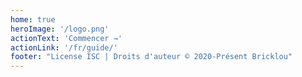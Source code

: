 ```yaml
---
home: true
heroImage: '/logo.png'
actionText: 'Commencer →'
actionLink: '/fr/guide/'
footer: "License ISC | Droits d'auteur © 2020-Présent Bricklou"
---
```

